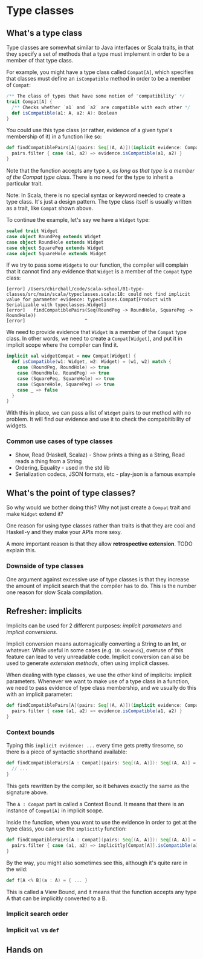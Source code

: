 # Type classes

## What's a type class

Type classes are somewhat similar to Java interfaces or Scala traits, in that they specify a set of methods that a type must implement in order to be a member of that type class.

For example, you might have a type class called `Compat[A]`, which specifies that classes must define an `isCompatible` method in order to be a member of `Compat`:

```scala
/** The class of types that have some notion of "compatibility" */
trait Compat[A] { 
  /** Checks whether `a1` and `a2` are compatible with each other */
  def isCompatible(a1: A, a2: A): Boolean
}
```

You could use this type class (or rather, evidence of a given type's membership of it) in a function like so:

```scala
def findCompatiblePairs[A](pairs: Seq[(A, A)])(implicit evidence: Compat[A]): Seq[(A, A)] = {
  pairs.filter { case (a1, a2) => evidence.isCompatible(a1, a2) }
}
```

Note that the function accepts any type `A`, *as long as that type is a member of the Compat type class*. There is no need for the type to inherit a particular trait.

Note: In Scala, there is no special syntax or keyword needed to create a type class. It's just a design pattern. The type class itself is usually written as a trait, like `Compat` shown above.

To continue the example, let's say we have a `Widget` type:

```scala
sealed trait Widget
case object RoundPeg extends Widget
case object RoundHole extends Widget
case object SquarePeg extends Widget
case object SquareHole extends Widget
```

If we try to pass some `Widget`s to our function, the compiler will complain that it cannot find any evidence that `Widget` is a member of the `Compat` type class:

```
[error] /Users/cbirchall/code/scala-school/01-type-classes/src/main/scala/typeclasses.scala:18: could not find implicit value for parameter evidence: typeclasses.Compat[Product with Serializable with typeclasses.Widget]
[error]   findCompatiblePairs(Seq(RoundPeg -> RoundHole, SquarePeg -> RoundHole))
[error]                      ^
```

We need to provide evidence that `Widget` is a member of the `Compat` type class. In other words, we need to create a `Compat[Widget]`, and put it in implicit scope where the compiler can find it.

```scala
implicit val widgetCompat = new Compat[Widget] {
  def isCompatible(w1: Widget, w2: Widget) = (w1, w2) match {
    case (RoundPeg, RoundHole) => true
    case (RoundHole, RoundPeg) => true
    case (SquarePeg, SquareHole) => true
    case (SquareHole, SquarePeg) => true
    case _ => false
  }
}
```

With this in place, we can pass a list of `Widget` pairs to our method with no problem. It will find our evidence and use it to check the compabitibility of widgets.

### Common use cases of type classes

* Show, Read (Haskell, Scalaz) - Show prints a thing as a String, Read reads a thing from a String
* Ordering, Equality - used in the std lib
* Serialization codecs, JSON formats, etc - play-json is a famous example

## What's the point of type classes?

So why would we bother doing this? Why not just create a `Compat` trait and make `Widget` extend it?

One reason for using type classes rather than traits is that they are cool and Haskell-y and they make your APIs more sexy.

A more important reason is that they allow **retrospective extension**. TODO explain this.

### Downside of type classes

One argument against excessive use of type classes is that they increase the amount of implicit search that the compiler has to do. This is the number one reason for slow Scala compilation.

## Refresher: implicits

Implicits can be used for 2 different purposes: *implicit parameters* and *implicit conversions*.

Implicit conversion means automagically converting a String to an Int, or whatever. While useful in some cases (e.g. `10.seconds`), overuse of this feature can lead to very unreadable code. Implicit conversion can also be used to generate *extension methods*, often using implicit classes.

When dealing with type classes, we use the other kind of implicits: implicit parameters. Whenever we want to make use of a type class in a function, we need to pass evidence of type class membership, and we usually do this with an implicit parameter:

```scala
def findCompatiblePairs[A](pairs: Seq[(A, A)])(implicit evidence: Compat[A]): Seq[(A, A)] = {
  pairs.filter { case (a1, a2) => evidence.isCompatible(a1, a2) }
}
```

### Context bounds

Typing this `implicit evidence: ...` every time gets pretty tiresome, so there is a piece of syntactic shorthand available:

```scala
def findCompatiblePairs[A : Compat](pairs: Seq[(A, A)]): Seq[(A, A)] = {
  // ...
}
```

This gets rewritten by the compiler, so it behaves exactly the same as the signature above.

The `A : Compat` part is called a Context Bound. It means that there is an instance of `Compat[A]` in implicit scope.

Inside the function, when you want to use the evidence in order to get at the type class, you can use the `implicitly` function:

```scala
def findCompatiblePairs[A : Compat](pairs: Seq[(A, A)]): Seq[(A, A)] = {
  pairs.filter { case (a1, a2) => implicitly[Compat[A]].isCompatible(a1, a2) }
}
```

By the way, you might also sometimes see this, although it's quite rare in the wild:

```scala
def f[A <% B](a : A) = { ... }
```

This is called a View Bound, and it means that the function accepts any type A that can be implicitly converted to a B.

### Implicit search order

### Implicit `val` vs `def`

## Hands on

